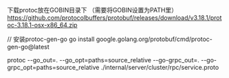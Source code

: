 
下载protoc放在GOBIN目录下 （需要将GOBIN设置为PATH里）
https://github.com/protocolbuffers/protobuf/releases/download/v3.18.1/protoc-3.18.1-osx-x86_64.zip

// 安装protoc-gen-go
go install google.golang.org/protobuf/cmd/protoc-gen-go@latest


protoc --go_out=. --go_opt=paths=source_relative --go-grpc_out=. --go-grpc_opt=paths=source_relative ./internal/server/cluster/rpc/service.proto
